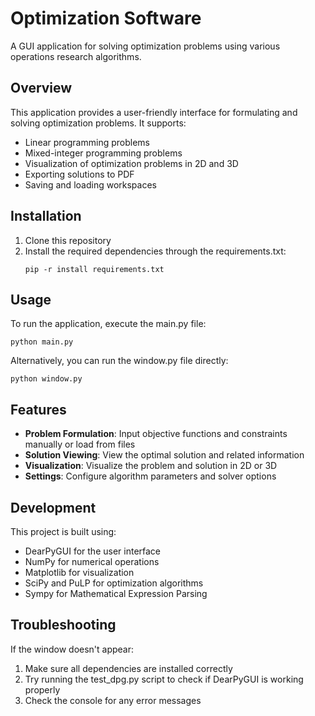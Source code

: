 # Optimization Software

A GUI application for solving optimization problems using various operations research algorithms.

## Overview

This application provides a user-friendly interface for formulating and solving optimization problems. It supports:
- Linear programming problems
- Mixed-integer programming problems
- Visualization of optimization problems in 2D and 3D
- Exporting solutions to PDF
- Saving and loading workspaces

## Installation

1. Clone this repository
2. Install the required dependencies through the requirements.txt:
   ```
   pip -r install requirements.txt
   ```

## Usage

To run the application, execute the main.py file:
```
python main.py
```

Alternatively, you can run the window.py file directly:
```
python window.py
```

## Features

- **Problem Formulation**: Input objective functions and constraints manually or load from files
- **Solution Viewing**: View the optimal solution and related information
- **Visualization**: Visualize the problem and solution in 2D or 3D
- **Settings**: Configure algorithm parameters and solver options

## Development

This project is built using:
- DearPyGUI for the user interface
- NumPy for numerical operations
- Matplotlib for visualization
- SciPy and PuLP for optimization algorithms
- Sympy for Mathematical Expression Parsing

## Troubleshooting

If the window doesn't appear:
1. Make sure all dependencies are installed correctly
2. Try running the test_dpg.py script to check if DearPyGUI is working properly
3. Check the console for any error messages

